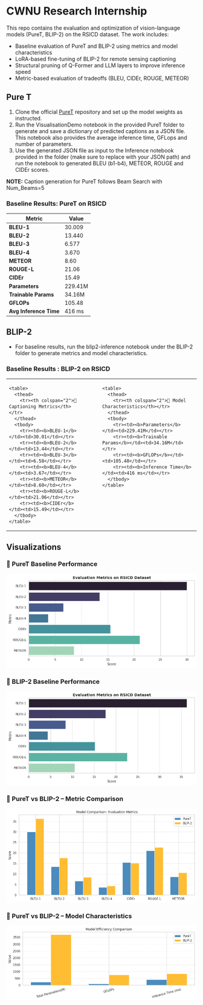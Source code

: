 # CWNU Research Internship

This repo contains the evaluation and optimization of vision-language models (PureT, BLIP-2) on the RSICD dataset. The work includes:
- Baseline evaluation of PureT and BLIP-2 using metrics and model characteristics
- LoRA-based fine-tuning of BLIP-2 for remote sensing captioning
- Structural pruning of Q-Former and LLM layers to improve inference speed
- Metric-based evaluation of tradeoffs (BLEU, CIDEr, ROUGE, METEOR)


## Pure T

1. Clone the official [PureT](https://github.com/232525/PureT) repository and set up the model weights as instructed.
2. Run the VisualisationDemo notebook in the provided PureT folder to generate and save a dictionary of predicted captions as a JSON file. This notebook also provides the average inference time, GFLops and number of parameters.
3. Use the generated JSON file as input to the Inference notebook provided in the folder (make sure to replace with your JSON path) and run the notebook to generated BLEU (b1-b4), METEOR, ROUGE and CIDEr scores.

**NOTE:** Caption generation for PureT follows Beam Search with Num_Beams=5

### Baseline Results: PureT on RSICD

| Metric              | Value        |
|---------------------|--------------|
| **BLEU-1**          | 30.009       |
| **BLEU-2**          | 13.440       |
| **BLEU-3**          | 6.577        |
| **BLEU-4**          | 3.670        |
| **METEOR**          | 8.60         |
| **ROUGE-L**         | 21.06        |
| **CIDEr**           | 15.49        |
| **Parameters**      | 229.41M      |
| **Trainable Params**| 34.16M       |
| **GFLOPs**          | 105.48       |
| **Avg Inference Time** | 416 ms   |

## BLIP-2

- For baseline results, run the blip2-inference notebook under the BLIP-2 folder to generate metrics and model characteristics.

### Baseline Results : BLIP-2 on RSICD

<table>
<tr>
  <!-- Left Cell: Metrics Table -->
  <td valign="top">

    <table>
      <thead>
        <tr><th colspan="2">🔹 Captioning Metrics</th></tr>
      </thead>
      <tbody>
        <tr><td><b>BLEU-1</b></td><td>30.01</td></tr>
        <tr><td><b>BLEU-2</b></td><td>13.44</td></tr>
        <tr><td><b>BLEU-3</b></td><td>6.58</td></tr>
        <tr><td><b>BLEU-4</b></td><td>3.67</td></tr>
        <tr><td><b>METEOR</b></td><td>8.60</td></tr>
        <tr><td><b>ROUGE-L</b></td><td>21.06</td></tr>
        <tr><td><b>CIDEr</b></td><td>15.49</td></tr>
      </tbody>
    </table>

  </td>

  <!-- Right Cell: Model Info Table -->
  <td valign="top" style="padding-left: 40px;">

    <table>
      <thead>
        <tr><th colspan="2">🧠 Model Characteristics</th></tr>
      </thead>
      <tbody>
        <tr><td><b>Parameters</b></td><td>229.41M</td></tr>
        <tr><td><b>Trainable Params</b></td><td>34.16M</td></tr>
        <tr><td><b>GFLOPs</b></td><td>105.48</td></tr>
        <tr><td><b>Inference Time</b></td><td>416 ms</td></tr>
      </tbody>
    </table>

  </td>
</tr>
</table>

## Visualizations

### 🔹 PureT Baseline Performance
![PureT Baseline](Plots/puret_baseline.png)

### 🔹 BLIP-2 Baseline Performance
![BLIP-2 Baseline](Plots/blip2_baseline.png)

### 🔹 PureT vs BLIP-2 – Metric Comparison
![PureT vs BLIP-2](Plots/puret_vs_blip2_baseline.png)

### 🔹 PureT vs BLIP-2 – Model Characteristics
![Model Characteristics](Plots/puret_vs_blip2_baseline_model_chars.png)
